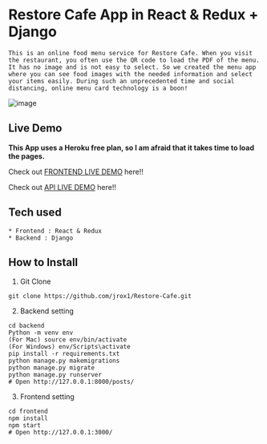 # Restore Cafe App in React & Redux + Django

```
This is an online food menu service for Restore Cafe. When you visit the restaurant, you often use the QR code to load the PDF of the menu. It has no image and is not easy to select. So we created the menu app where you can see food images with the needed information and select your items easily. During such an unprecedented time and social distancing, online menu card technology is a boon!

```
![image](https://user-images.githubusercontent.com/96680710/175112683-10f802ab-c1e6-445c-8f13-4a37cd67abe4.png)


## Live Demo

**This App uses a Heroku free plan, so I am afraid that it takes time to load the pages.**

Check out [FRONTEND LIVE DEMO](https://frontend-restorecafe.herokuapp.com/) here!!

Check out [API LIVE DEMO](https://backend-restorecafe.herokuapp.com/) here!!

## Tech used

```
* Frontend : React & Redux
* Backend : Django
```

## How to Install

1. Git Clone

```
git clone https://github.com/jrox1/Restore-Cafe.git
```

2. Backend setting

```
cd backend
Python -m venv env
(For Mac) source env/bin/activate
(For Windows) env/Scripts\activate
pip install -r requirements.txt
python manage.py makemigrations
python manage.py migrate
python manage.py runserver
# Open http://127.0.0.1:8000/posts/
```


3. Frontend setting


```
cd frontend
npm install
npm start
# Open http://127.0.0.1:3000/
```
